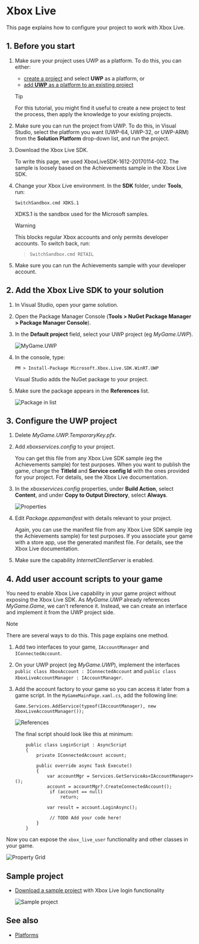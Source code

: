 # Xbox Live

This page explains how to configure your project to work with Xbox Live.

## 1. Before you start

1. Make sure your project uses UWP as a platform. To do this, you can either:

   * [create a project](../../get-started/create-a-project.md) and select **UWP** as a platform, or
   * [add **UWP** as a platform to an existing project](../add-or-remove-a-platform.md)

   > [!Tip]
   > For this tutorial, you might find it useful to create a new project to test the process, then apply the knowledge to your existing projects.

2. Make sure you can run the project from UWP. To do this, in Visual Studio, select the platform you want (UWP-64, UWP-32, or UWP-ARM) from the **Solution Platform** drop-down list, and run the project.

3. Download the Xbox Live SDK.

   To write this page, we used XboxLiveSDK-1612-20170114-002. The sample is loosely based on the Achievements sample in the Xbox Live SDK.

4. Change your Xbox Live environment. In the **SDK** folder, under **Tools**, run:

   ```
   SwitchSandbox.cmd XDKS.1
   ```

   XDKS.1 is the sandbox used for the Microsoft samples.

   > [!Warning]
   > This blocks regular Xbox accounts and only permits developer accounts. To switch back, run:

   > ```
   > SwitchSandbox.cmd RETAIL
   > ```

5. Make sure you can run the Achievements sample with your developer account.

## 2. Add the Xbox Live SDK to your solution

1. In Visual Studio, open your game solution.

2. Open the Package Manager Console (**Tools > NuGet Package Manager > Package Manager Console**).

3. In the **Default project** field, select your UWP project (eg *MyGame.UWP*).

   ![MyGame.UWP](media/xboxlive01.png)

4. In the console, type:

   ```
   PM > Install-Package Microsoft.Xbox.Live.SDK.WinRT.UWP
   ```

   Visual Studio adds the NuGet package to your project.

5. Make sure the package appears in the **References** list.

   ![Package in list](media/xboxlive02.png)

## 3. Configure the UWP project

1. Delete *MyGame.UWP.TemporaryKey.pfx*.

2. Add *xboxservices.config* to your project.

   You can get this file from any Xbox Live SDK sample (eg the Achievements sample) for test purposes. When you want to publish the game, change the **TitleId** and **Service config Id** with the ones provided for your project. For details, see the Xbox Live documentation.

3. In the *xboxservices.config* properties, under **Build Action**, select **Content**, and under **Copy to Output Directory**, select **Always**.

   ![Properties](media/xboxlive03.png)

4. Edit *Package.appxmanifest* with details relevant to your project.

   Again, you can use the manifest file from any Xbox Live SDK sample (eg the Achievements sample) for test purposes. If you associate your game with a store app, use the generated manifest file. For details, see the Xbox Live documentation.

5. Make sure the capability *InternetClientServer* is enabled.

## 4. Add user account scripts to your game

You need to enable Xbox Live capability in your game project without exposing the Xbox Live SDK. As *MyGame.UWP* already references *MyGame.Game*, we can't reference it. Instead, we can create an interface and implement it from the UWP project side.

> [!Note]
> There are several ways to do this. This page explains one method.

1. Add two interfaces to your game, `IAccountManager` and `IConnectedAccount`.

2. On your UWP project (eg *MyGame.UWP*), implement the interfaces `public class XboxAccount : IConnectedAccount` and `public class XboxLiveAccountManager : IAccountManager`.

3. Add the account factory to your game so you can access it later from a game script. In the `MyGameMainPage.xaml.cs`, add the following line:

   ```
   Game.Services.AddService(typeof(IAccountManager), new XboxLiveAccountManager());
   ```

   ![References](media/xboxlive04.png)

   The final script should look like this at minimum:

   ```
       public class LoginScript : AsyncScript
       {
           private IConnectedAccount account;
   
           public override async Task Execute()
           {
               var accountMgr = Services.GetServiceAs<IAccountManager>();
               account = accountMgr?.CreateConnectedAccount();
   			    if (account == null)
   				    return;
   
               var result = account.LoginAsync();
   
   	    		// TODO Add your code here!
           }
       }
   ```

Now you can expose the `xbox_live_user` functionality and other classes in your game.

![Property Grid](media/xboxlive05.png)

## Sample project

* [Download a sample project](media/XboxLiveSample.zip) with Xbox Live login functionality

   ![Sample project](media/xboxlive08.png)

## See also

* [Platforms](../index.md)